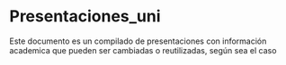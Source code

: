 # Presentaciones_uni

Este documento es un compilado de presentaciones con información academica que pueden ser cambiadas o reutilizadas, según sea el caso
